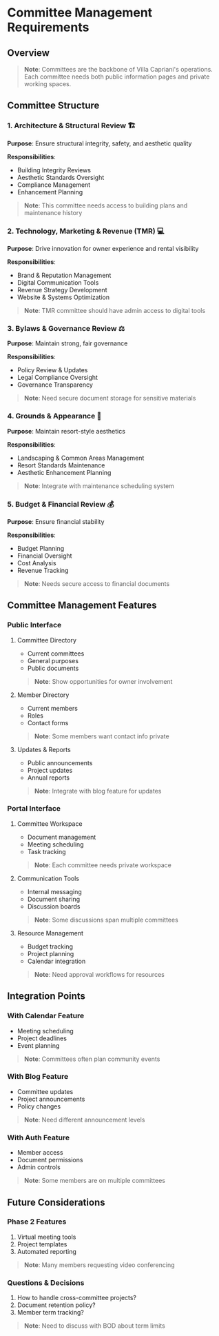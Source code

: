# Committee Management Requirements

## Overview
> **Note**: Committees are the backbone of Villa Capriani's operations. Each committee needs both public information pages and private working spaces.

## Committee Structure

### 1. Architecture & Structural Review 🏗
**Purpose**: Ensure structural integrity, safety, and aesthetic quality

**Responsibilities**:
- Building Integrity Reviews
- Aesthetic Standards Oversight
- Compliance Management
- Enhancement Planning
> **Note**: This committee needs access to building plans and maintenance history

### 2. Technology, Marketing & Revenue (TMR) 💻
**Purpose**: Drive innovation for owner experience and rental visibility

**Responsibilities**:
- Brand & Reputation Management
- Digital Communication Tools
- Revenue Strategy Development
- Website & Systems Optimization
> **Note**: TMR committee should have admin access to digital tools

### 3. Bylaws & Governance Review ⚖️
**Purpose**: Maintain strong, fair governance

**Responsibilities**:
- Policy Review & Updates
- Legal Compliance Oversight
- Governance Transparency
> **Note**: Need secure document storage for sensitive materials

### 4. Grounds & Appearance 🌿
**Purpose**: Maintain resort-style aesthetics

**Responsibilities**:
- Landscaping & Common Areas Management
- Resort Standards Maintenance
- Aesthetic Enhancement Planning
> **Note**: Integrate with maintenance scheduling system

### 5. Budget & Financial Review 💰
**Purpose**: Ensure financial stability

**Responsibilities**:
- Budget Planning
- Financial Oversight
- Cost Analysis
- Revenue Tracking
> **Note**: Needs secure access to financial documents

## Committee Management Features

### Public Interface
1. Committee Directory
   - Current committees
   - General purposes
   - Public documents
   > **Note**: Show opportunities for owner involvement

2. Member Directory
   - Current members
   - Roles
   - Contact forms
   > **Note**: Some members want contact info private

3. Updates & Reports
   - Public announcements
   - Project updates
   - Annual reports
   > **Note**: Integrate with blog feature for updates

### Portal Interface
1. Committee Workspace
   - Document management
   - Meeting scheduling
   - Task tracking
   > **Note**: Each committee needs private workspace

2. Communication Tools
   - Internal messaging
   - Document sharing
   - Discussion boards
   > **Note**: Some discussions span multiple committees

3. Resource Management
   - Budget tracking
   - Project planning
   - Calendar integration
   > **Note**: Need approval workflows for resources

## Integration Points

### With Calendar Feature
- Meeting scheduling
- Project deadlines
- Event planning
> **Note**: Committees often plan community events

### With Blog Feature
- Committee updates
- Project announcements
- Policy changes
> **Note**: Need different announcement levels

### With Auth Feature
- Member access
- Document permissions
- Admin controls
> **Note**: Some members are on multiple committees

## Future Considerations

### Phase 2 Features
1. Virtual meeting tools
2. Project templates
3. Automated reporting
> **Note**: Many members requesting video conferencing

### Questions & Decisions
1. How to handle cross-committee projects?
2. Document retention policy?
3. Member term tracking?
> **Note**: Need to discuss with BOD about term limits
